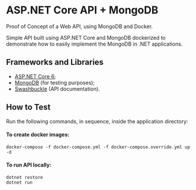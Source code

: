 # ASP.NET Core API + MongoDB
Proof of Concept of a Web API, using MongoDB and Docker.

Simple API built using ASP.NET Core and MongoDB dockerized to demonstrate how to easily implement the MongoDB in .NET applications.

## Frameworks and Libraries
- [ASP.NET Core 6](https://learn.microsoft.com/en-us/aspnet/core/release-notes/aspnetcore-6.0);
- [MongoDB](https://www.mongodb.com/docs/atlas/) (for testing purposes);
- [Swashbuckle](https://github.com/domaindrivendev/Swashbuckle) (API documentation).

## How to Test

Run the following commands, in sequence, inside the application directory:

#### To create docker images:
```
docker-compose -f docker-compose.yml -f docker-compose.override.yml up -d
```

#### To run API locally:
```
dotnet restore
dotnet run
```
